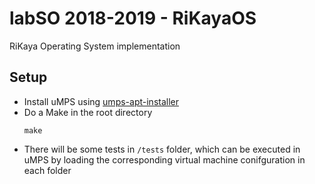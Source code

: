 # labSO 2018-2019 - RiKayaOS
RiKaya Operating System implementation

## Setup
* Install uMPS using [umps-apt-installer](https://github.com/Zimm1/umps-apt-installer)
* Do a Make in the root directory
	```
    make
    ```
* There will be some tests in `/tests` folder, which can be executed in uMPS by loading the corresponding virtual machine conifguration in each folder